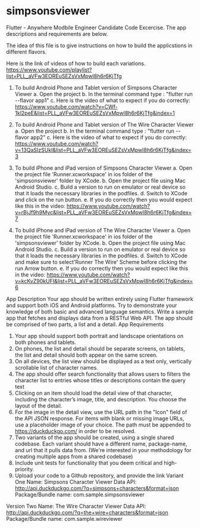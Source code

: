 # simpsonsviewer

Flutter - Anywhere Modbile Engineer Candidate Code Excercise.
The app descriptions and requirements are below.  

The idea of this file is to give instructions on how to build the applicstions
in different flavors.

Here is the link of videos of how to build each variations.
https://www.youtube.com/playlist?list=PLL_aVFw3EOREuSEZsVxMpwI8h6r6KjTfg

1. To build Android Phone and Tablet version of Simpsons Character Viewer
a. Open the project
b. In the terminal command type : "flutter run --flavor app1"
c. Here is the video of what to expect if you do correctly: https://www.youtube.com/watch?v=CWf-1kl2peE&list=PLL_aVFw3EOREuSEZsVxMpwI8h6r6KjTfg&index=1

2. To build Android Phone and Tablet version of The Wire Character Viewer
a. Open the project
b. In the terminal command type : "flutter run --flavor app2"
c. Here is the video of what to expect if you do correctly:
https://www.youtube.com/watch?v=13QaSIzSUkI&list=PLL_aVFw3EOREuSEZsVxMpwI8h6r6KjTfg&index=3

3. To build iPhone and iPad version of Simpsons Character Viewer
a. Open the project file 'Runner.xcworkspace' in ios folder of the 'simpsonsviewer' folder by XCode.
b. Open the project file using Mac Android Studio.
c. Build a version to run on emulator or real device so that it loads the necessary libraries in the podfiles.
d. Switch to XCode and click on the run button.
e. If you do correctly then you would expect like this in the video: 
https://www.youtube.com/watch?v=rBjJf9h9Myc&list=PLL_aVFw3EOREuSEZsVxMpwI8h6r6KjTfg&index=7

4. To build iPhone and iPad version of The Wire Character Viewer
a. Open the project file 'Runner.xcworkspace' in ios folder of the 'simpsonsviewer' folder by XCode.
b. Open the project file using Mac Android Studio.
c. Build a version to run on emulator or real device so that it loads the necessary libraries in the podfiles.
d. Switch to XCode and make sure to select'Runner The Wire' Scheme before clicking the run Arrow button.
e. If you do correctly then you would expect like this in the video: 
https://www.youtube.com/watch?v=kcKvZ90kUFI&list=PLL_aVFw3EOREuSEZsVxMpwI8h6r6KjTfg&index=6



App Description
Your app should be written entirely using Flutter framework and support both iOS and Android platforms. Try to demonstrate your knowledge of both basic and advanced language semantics.
Write a sample app that fetches and displays data from a RESTful Web API. The app should be comprised of two parts, a list and a detail.
App Requirements
1. Your app should support both portrait and landscape orientations on both phones and tablets.
2. On phones, the list and detail should be separate screens, on tablets, the list and detail should both appear on the same screen.
3. On all devices, the list view should be displayed as a text only, vertically scrollable list of character names.
4. The app should offer search functionality that allows users to filters the character list to entries whose titles or descriptions contain the query text
5. Clicking on an item should load the detail view of that character, including the character’s image, title, and description. You choose the layout of the detail.
6. For the image in the detail view, use the URL path in the "Icon" field of the API JSON response. For items with blank or missing image URLs, use a placeholder image of your choice. The path must be appended to https://duckduckgo.com/ in order to be resolved.
7. Two variants of the app should be created, using a single shared codebase. Each variant should have a different name, package-name, and url that it pulls data from. (We're interested in your methodology for creating multiple apps from a shared codebase)
8. Include unit tests for functionality that you deem critical and high-priority.
9. Upload your code to a Github repository, and provide the link
Variant One
Name: Simpsons Character Viewer
Data API: http://api.duckduckgo.com/?q=simpsons+characters&format=json Package/Bundle name: com.sample.simpsonsviewer
   
Version Two
Name: The Wire Character Viewer
Data API: http://api.duckduckgo.com/?q=the+wire+characters&format=json Package/Bundle name: com.sample.wireviewer
